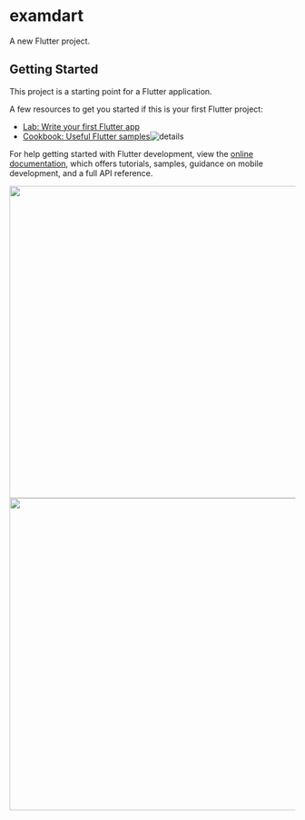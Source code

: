 # examdart

A new Flutter project.

## Getting Started

This project is a starting point for a Flutter application.

A few resources to get you started if this is your first Flutter project:

- [Lab: Write your first Flutter app](https://docs.flutter.dev/get-started/codelab)
- [Cookbook: Useful Flutter samples](https://docs.flutter.dev/cookbook)![details](https://github.com/ronnie9901/examdart/assets/148763509/fa550051-2f45-4375-aa56-341456011a58)



For help getting started with Flutter development, view the
[online documentation](https://docs.flutter.dev/), which offers tutorials,
samples, guidance on mobile development, and a full API reference.

  <img height="550" src="https://github.com/ronnie9901/examdart/assets/148763509/33ddce1a-6b93-471c-a73c-9a7b97fca9c8"  />
  <img height="550" src="https://github.com/ronnie9901/examdart/assets/148763509/fa550051-2f45-4375-aa56-341456011a58"  />
